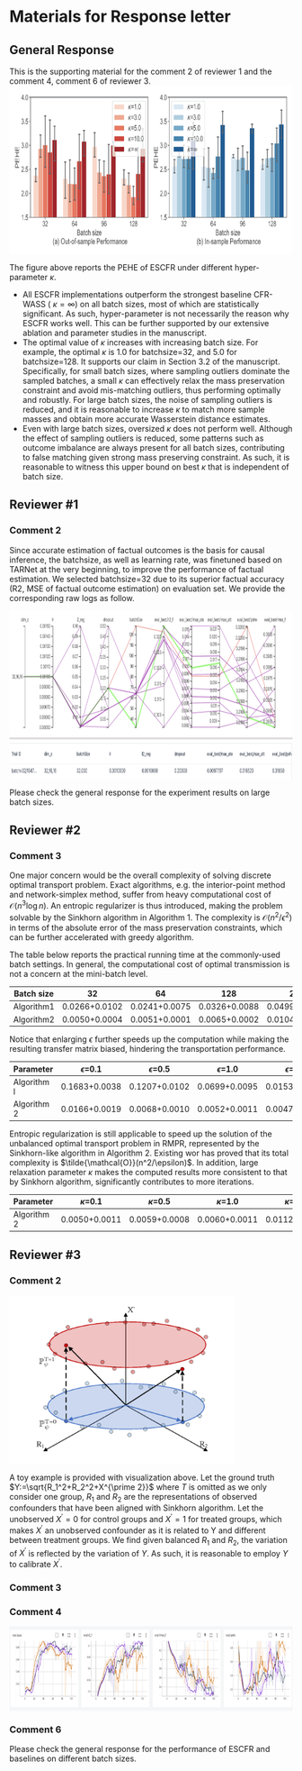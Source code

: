 # Materials for Response letter
## General Response
This is the supporting material for the comment 2 of reviewer 1 and the comment 4, comment 6 of reviewer 3.
 <img src="./fig_rmpr.png" width = "800" height = "300" alt="" align=center />

The figure above reports the PEHE of ESCFR under different hyper-parameter $\kappa$. 
- All ESCFR implementations outperform the strongest baseline CFR-WASS ( $\kappa=\infty$) on all batch sizes, most of which are statistically significant. As such, hyper-parameter is not necessarily the reason why ESCFR works well. This can be further supported by our extensive ablation and parameter studies in the manuscript.
- The optimal value of $\kappa$ increases with increasing batch size. For example, the optimal $\kappa$ is 1.0 for batchsize=32, and 5.0 for batchsize=128. It supports our claim in Section 3.2 of the manuscript. Specifically, for small batch sizes, where sampling outliers dominate the sampled batches, a small $\kappa$ can effectively relax the mass preservation constraint and avoid mis-matching outliers, thus performing optimally and robustly. For large batch sizes, the noise of sampling outliers is reduced, and it is reasonable to increase $\kappa$ to match more sample masses and obtain more accurate Wasserstein distance estimates.
- Even with large batch sizes, oversized $\kappa$ does not perform well. Although the effect of sampling outliers is reduced, some patterns such as outcome imbalance are always present for all batch sizes, contributing to false matching given strong mass preserving constraint. As such, it is reasonable to witness this upper bound on best $\kappa$ that is independent of batch size.

## Reviewer #1
### Comment 2
Since accurate estimation of factual outcomes is the basis for causal inference, the batchsize, as well as learning rate, was finetuned based on TARNet at the very beginning, to improve the performance of factual estimation. We selected batchsize=32 due to its superior factual accuracy (R2, MSE of factual outcome estimation) on evaluation set. We provide the corresponding raw logs as follow.

 <img src="./batch_size.png" width = "800" height = "300" alt="" align=center />

Please check the general response for the experiment results on large batch sizes.
## Reviewer #2
### Comment 3

One major concern would be the overall complexity of solving discrete optimal transport problem. 
Exact algorithms, e.g. the interior-point method and network-simplex method, suffer from heavy computational cost of $\mathcal{O}(n^3\log n)$.
An entropic regularizer is thus introduced, making the problem solvable by the Sinkhorn algorithm in Algorithm 1.
The complexity is $\mathcal{O}(n^2/\epsilon^2)$ in terms of the absolute error of the mass preservation constraints, which can be further accelerated with greedy algorithm. 

The table below reports the practical running time at the commonly-used batch settings. 
In general, the computational cost of optimal transmission is not a concern at the mini-batch level.


| Batch size | 32            | 64            | 128           | 256           | 512           | 1024           |
|------------|---------------|---------------|---------------|---------------|---------------|----------------|
| Algorithm1 | 0.0266+0.0102 | 0.0241+0.0075 | 0.0326+0.0088 | 0.0499+0.0099 | 0.0725+0.0128 | 0.1430+0.0259  |
| Algorithm2 | 0.0050+0.0004 | 0.0051+0.0001 | 0.0065+0.0002 | 0.0104+0.0005 | 0.0138+0.0008 | 0.0256+0.0007  |

Notice that enlarging $\epsilon$ further speeds up the computation while making the resulting transfer matrix biased, hindering the transportation performance. 

| Parameter   | $\epsilon$=0.1 | $\epsilon$=0.5 | $\epsilon$=1.0 | $\epsilon$=5.0 | $\epsilon$=10.0 | $\epsilon$=100.0  |
|-------------|----------------|----------------|----------------|----------------|-----------------|-------------------|
| Algorithm l | 0.1683+0.0038  | 0.1207+0.0102  | 0.0699+0.0095  | 0.0153+0.0013  | 0.0097+0.0009   | 0.0072+0.0009     |
| Algorithm 2 | 0.0166+0.0019  | 0.0068+0.0010  | 0.0052+0.0011  | 0.0047+0.0010  | 0.0045+0.0011   | 0.0043+0.0009     |

Entropic regularization is still applicable to speed up the solution of the unbalanced optimal transport problem in RMPR, represented by the Sinkhorn-like algorithm in Algorithm 2. 
Existing wor has proved that its total complexity is $\tilde{\mathcal{O}}(n^2/\epsilon)$.
In addition, large relaxation parameter $\kappa$ makes the computed results more consistent to that by Sinkhorn algorithm, significantly contributes to more iterations.

| Parameter   | $\kappa$=0.1  | $\kappa$=0.5  | $\kappa$=1.0  | $\kappa$=5.0  | $\kappa$=10.0 | $\kappa$=100.0  |
|-------------|---------------|---------------|---------------|---------------|---------------|-----------------|
| Algorithm 2 | 0.0050+0.0011 | 0.0059+0.0008 | 0.0060+0.0011 | 0.0112+0.0014 | 0.0162+0.0016 | 0.1039+0.0033   |

## Reviewer #3
### Comment 2
 <img src="./toy_example.png" width = "400" height = "300" alt="图片名称" align=center />

A toy example is provided with visualization above. Let the ground truth $Y:=\sqrt{R_1^2+R_2^2+X^{\prime 2}}$ where $T$ is omitted as we only consider one group, $R_1$ and $R_2$ are the representations of observed confounders that have been aligned with Sinkhorn algorithm. Let the unobserved $X^\prime=0$ for control groups and $X^\prime=1$ for treated groups, which makes $X^\prime$ an unobserved confounder as it is related to Y and different between treatment groups. We find given balanced $R_1$ and $R_2$, the variation of $X^\prime$ is reflected by the variation of $Y$. As such, it is reasonable to employ $Y$ to calibrate $X^\prime$.

### Comment 3



### Comment 4
 <img src="./auuc.png" width = "800" height = "150" alt="图片名称" align=center />


### Comment 6
Please check the general response for the performance of ESCFR and baselines on different batch sizes.

